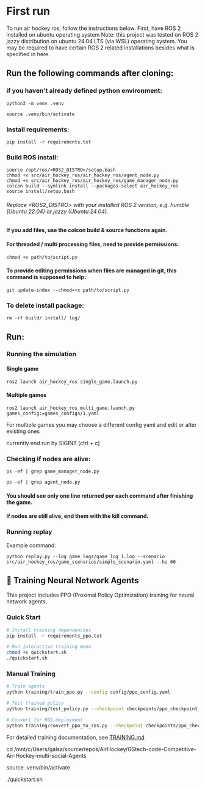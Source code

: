 # First run
To run air hockey ros, follow the instructions below.
First, have ROS 2 installed on ubuntu operating system
Note: this project was tested on ROS 2 jazzy distribution on ubuntu 24.04 LTS (via WSL) operating system.
You may be required to have certain ROS 2 related installations besides what is specified in here.

## Run the following commands after cloning:

### if you haven't already defined python environment:
```
python3 -m venv .venv 

source .venv/bin/activate
```
### Install requirements:
```
pip install -r requirements.txt
```

### Build ROS install:
```
source /opt/ros/<ROS2_DISTRO>/setup.bash
chmod +x src/air_hockey_ros/air_hockey_ros/agent_node.py
chmod +x src/air_hockey_ros/air_hockey_ros/game_manager_node.py
colcon build --symlink-install --packages-select air_hockey_ros
source install/setup.bash
```
###### Replace <ROS2_DISTRO> with your installed ROS 2 version, e.g. humble (Ubuntu 22.04) or jazzy (Ubuntu 24.04).
#### If you add files, use the colcon build & source functions again.



#### For threaded / multi processing files, need to provide permissions:
```
chmod +x path/to/script.py
```
#### To provide editing permissions when files are managed in git, this command is supposed to help:
```
git update-index --chmod=+x path/to/script.py
```
### To delete install package:
```
rm -rf build/ install/ log/
```
## Run:
### Running the simulation
#### Single game
```
ros2 launch air_hockey_ros single_game.launch.py
```
#### Multiple games
```
ros2 launch air_hockey_ros multi_game.launch.py   games_config:=games_configs/1.yaml
```
For multiple games you may choose a different config yaml and edit or alter existing ones

currently end run by SIGINT (ctrl + c)

### Checking if nodes are alive:
```
ps -ef | grep game_manager_node.py

ps -ef | grep agent_node.py
```
#### You should see only one line returned per each command after finishing the game.
#### If nodes are still alive, end them with the kill command.

### Running replay
Example command:

```
python replay.py --log game_logs/game_log_1.log --scenario src/air_hockey_ros/game_scenarios/simple_scenario.yaml --hz 60
```

## 🤖 Training Neural Network Agents

This project includes PPO (Proximal Policy Optimization) training for neural network agents.

### Quick Start
```bash
# Install training dependencies
pip install -r requirements_ppo.txt

# Run interactive training menu
chmod +x quickstart.sh
./quickstart.sh
```

### Manual Training
```bash
# Train agents
python training/train_ppo.py --config config/ppo_config.yaml

# Test trained policy
python training/test_policy.py --checkpoint checkpoints/ppo_checkpoint_1000.pt --visualize

# Convert for ROS deployment
python training/convert_ppo_to_ros.py --checkpoint checkpoints/ppo_checkpoint_1000.pt --output policies/trained
```

For detailed training documentation, see [TRAINING.md](TRAINING.md)


cd /mnt/c/Users/galsa/source/repos/AirHockey/GStech-code-Competitive-Air-Hockey-multi-social-Agents

source .venv/bin/activate

./quickstart.sh
